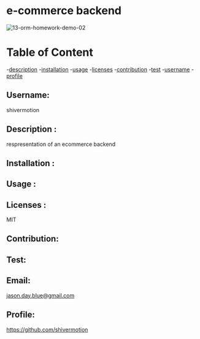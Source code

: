 
# e-commerce backend
![13-orm-homework-demo-02](https://user-images.githubusercontent.com/75548830/146878314-95ad4aa1-8b89-4b32-a267-ea5130d81828.gif)

# Table of Content
-[description](#description)
-[installation](#installation)
-[usage](#usage)
-[licenses](#licenses)
-[contribution](#contribution)
-[test](#test)
-[username](#username)
-[profile](#profile)

## Username:
shivermotion
## Description :
respresentation of an ecommerce backend
## Installation :

## Usage :

## Licenses :
MIT
## Contribution:

## Test:

## Email:
jason.day.blue@gmail.com
## Profile:
https://github.com/shivermotion
